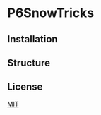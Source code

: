 # P6SnowTricks

## Installation


## Structure


## License
[MIT](https://choosealicense.com/licenses/mit/)